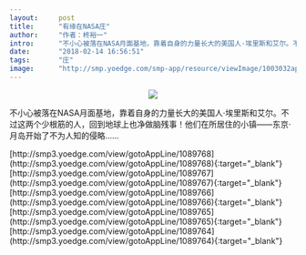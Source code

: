 ```yaml
---
layout:     post
title:      "有缘在NASA庄"
author:     "作者：柊裕一"
intro:      "不小心被落在NASA月面基地，靠着自身的力量长大的美国人·埃里斯和艾尔。不过这两个少根筋的人，回到地球上也净做脑残事！他们在所居住的小镇——东京·月岛开始了不为人知的侵略……"
date:       "2018-02-14 16:56:51"
tags:       "庄"
image:      "http://smp.yoedge.com/smp-app/resource/viewImage/1003032appline.png"
---
```

<div style="text-align: center">
<p><img src="http://smp.yoedge.com/smp-app/resource/viewImage/1003032appline.png"/></p>
</div>
<p class="post-meta">
<span>不小心被落在NASA月面基地，靠着自身的力量长大的美国人·埃里斯和艾尔。不过这两个少根筋的人，回到地球上也净做脑残事！他们在所居住的小镇——东京·月岛开始了不为人知的侵略……</span>
</p>
[http://smp3.yoedge.com/view/gotoAppLine/1089768](http://smp3.yoedge.com/view/gotoAppLine/1089768){:target="_blank"}
[http://smp3.yoedge.com/view/gotoAppLine/1089767](http://smp3.yoedge.com/view/gotoAppLine/1089767){:target="_blank"}
[http://smp3.yoedge.com/view/gotoAppLine/1089766](http://smp3.yoedge.com/view/gotoAppLine/1089766){:target="_blank"}
[http://smp3.yoedge.com/view/gotoAppLine/1089765](http://smp3.yoedge.com/view/gotoAppLine/1089765){:target="_blank"}
[http://smp3.yoedge.com/view/gotoAppLine/1089764](http://smp3.yoedge.com/view/gotoAppLine/1089764){:target="_blank"}


